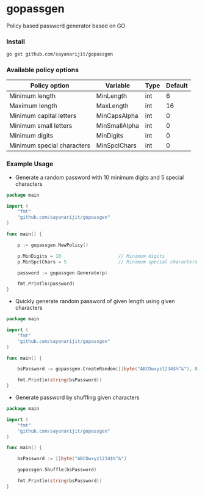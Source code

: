 # gopassgen

Policy based password generator based on GO

### Install

```bash
go get github.com/sayanarijit/gopassgen
```

### Available policy options

| Policy option              | Variable      | Type | Default |
| -------------------------- | ------------- | ---- | ------- |
| Minimum length             | MinLength     | int  | 6       |
| Maximum length             | MaxLength     | int  | 16      |
| Minimum capital letters    | MinCapsAlpha  | int  | 0       |
| Minimum small letters      | MinSmallAlpha | int  | 0       |
| Minimum digits             | MinDigits     | int  | 0       |
| Minimum special characters | MinSpclChars  | int  | 0       |

### Example Usage

* Generate a random password with 10 minimum digits and 5 special characters

```go
package main

import (
    "fmt"
    "github.com/sayanarijit/gopassgen"
)

func main() {

    p := gopassgen.NewPolicy()

    p.MinDigits = 10                     // Minimum digits
    p.MinSpclChars = 5                   // Minimum special characters

    password := gopassgen.Generate(p)

    fmt.Println(password)
}
```

* Quickly generate random password of given length using given characters

```go
package main

import (
    "fmt"
    "github.com/sayanarijit/gopassgen"
)

func main() {

    bsPassword := gopassgen.CreateRandom([]byte("ABCDwxyz1234$%^&"), 8) // Returns bytes array

    fmt.Println(string(bsPassword))
}
```

* Generate password by shuffling given characters

```go
package main

import (
    "fmt"
    "github.com/sayanarijit/gopassgen"
)

func main() {

    bsPassword := []byte("ABCDwxyz1234$%^&")

    gopassgen.Shuffle(bsPassword)

    fmt.Println(string(bsPassword))
}
```
